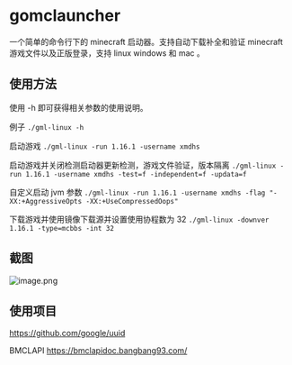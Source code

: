 # gomclauncher
一个简单的命令行下的 minecraft 启动器。支持自动下载补全和验证 minecraft 游戏文件以及正版登录，支持 linux windows 和 mac 。

## 使用方法
使用 -h 即可获得相关参数的使用说明。

例子 `./gml-linux -h`

启动游戏 `./gml-linux -run 1.16.1 -username xmdhs`

启动游戏并关闭检测启动器更新检测，游戏文件验证，版本隔离 `./gml-linux -run 1.16.1 -username xmdhs -test=f -independent=f -updata=f`

自定义启动 jvm 参数 `./gml-linux -run 1.16.1 -username xmdhs -flag "-XX:+AggressiveOpts -XX:+UseCompressedOops"`

下载游戏并使用镜像下载源并设置使用协程数为 32 `./gml-linux -downver 1.16.1 -type=mcbbs -int 32`

## 截图
![image.png](https://i.loli.net/2020/07/02/E7ZcBCGfo1v46kI.png)

## 使用项目
https://github.com/google/uuid

BMCLAPI https://bmclapidoc.bangbang93.com/